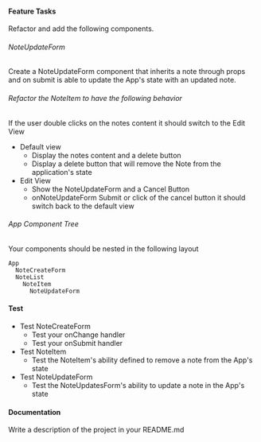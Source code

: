 #### Feature Tasks 
Refactor and add the following components.

###### NoteUpdateForm
Create a NoteUpdateForm component that inherits a note through props and on submit is able to
update the App's state with an updated note.

###### Refactor the NoteItem to have the following behavior
If the user double clicks on the notes content it should switch to the Edit View  
* Default view  
  * Display the notes content and a delete button
  * Display a delete button that will remove the Note from the application's state
* Edit View
  * Show the NoteUpdateForm and a Cancel Button
  * onNoteUpdateForm Submit or click of the cancel button it should switch back to the default view

###### App Component Tree
Your components should be nested in the following layout  
```
App
  NoteCreateForm
  NoteList
    NoteItem
      NoteUpdateForm
```

#### Test
* Test NoteCreateForm
  * Test your onChange handler
  * Test your onSubmit handler
* Test NoteItem
  * Test the NoteItem's ability defined to remove a note from the App's state
* Test NoteUpdateForm
  * Test the NoteUpdatesForm's ability to update a note in the App's state

####  Documentation  
Write a description of the project in your README.md
